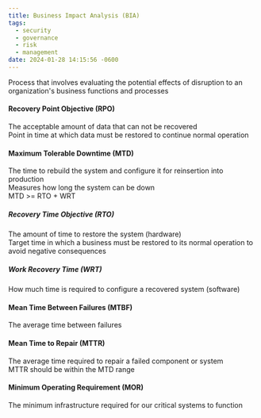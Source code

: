 ```yaml
---
title: Business Impact Analysis (BIA)
tags:
  - security
  - governance
  - risk
  - management
date: 2024-01-28 14:15:56 -0600
---
```


Process that involves evaluating the potential effects of disruption to an organization's business functions and processes

#### Recovery Point Objective (RPO)
The acceptable amount of data that can not be recovered  
Point in time at which data must be restored to continue normal operation

#### Maximum Tolerable Downtime (MTD)
The time to rebuild the system and configure it for reinsertion into production  
Measures how long the system can be down    
MTD >= RTO + WRT

##### Recovery Time Objective (RTO)
The amount of time to restore the system (hardware)  
Target time in which a business must be restored to its normal operation to avoid negative consequences

##### Work Recovery Time (WRT)
How much time is required to configure a recovered system (software)  

#### Mean Time Between Failures (MTBF)
The average time between failures

#### Mean Time to Repair (MTTR)
The average time required to repair a failed component or system  
MTTR should be within the MTD range

#### Minimum Operating Requirement (MOR)
The minimum infrastructure required for our critical systems to function
